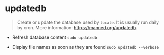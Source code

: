 # updatedb
> Create or update the database used by `locate`.
> It is usually run daily by cron.
> More information: <https://manned.org/updatedb>.

- Refresh database content
`sudo updatedb`

- Display file names as soon as they are found
`sudo updatedb --verbose`
